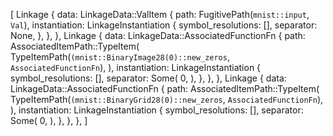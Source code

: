 [
    Linkage {
        data: LinkageData::ValItem {
            path: FugitivePath(`mnist::input`, `Val`),
            instantiation: LinkageInstantiation {
                symbol_resolutions: [],
                separator: None,
            },
        },
    },
    Linkage {
        data: LinkageData::AssociatedFunctionFn {
            path: AssociatedItemPath::TypeItem(
                TypeItemPath(`(mnist::BinaryImage28(0)::new_zeros`, `AssociatedFunctionFn`),
            ),
            instantiation: LinkageInstantiation {
                symbol_resolutions: [],
                separator: Some(
                    0,
                ),
            },
        },
    },
    Linkage {
        data: LinkageData::AssociatedFunctionFn {
            path: AssociatedItemPath::TypeItem(
                TypeItemPath(`(mnist::BinaryGrid28(0)::new_zeros`, `AssociatedFunctionFn`),
            ),
            instantiation: LinkageInstantiation {
                symbol_resolutions: [],
                separator: Some(
                    0,
                ),
            },
        },
    },
]
